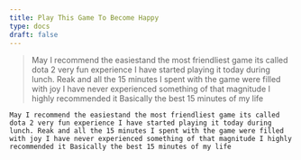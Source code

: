 ```yaml
---
title: Play This Game To Become Happy
type: docs
draft: false
---
```


> May I recommend the easiestand the most friendliest game its called dota 2 very fun experience I have started playing it today during lunch. Reak and all the 15 minutes I spent with the game were filled with joy I have never experienced something of that magnitude I highly recommended it Basically the best 15 minutes of my life

```plaintext {filename="Copy to clipboard"}
May I recommend the easiestand the most friendliest game its called dota 2 very fun experience I have started playing it today during lunch. Reak and all the 15 minutes I spent with the game were filled with joy I have never experienced something of that magnitude I highly recommended it Basically the best 15 minutes of my life
```
